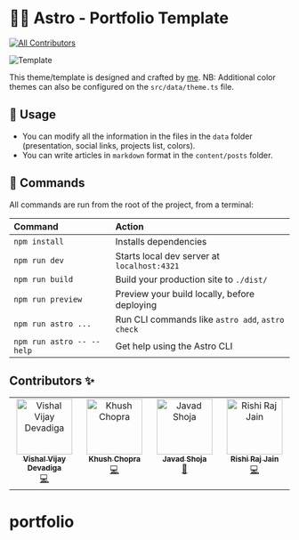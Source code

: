 # 👨‍🚀 Astro - Portfolio Template
<!-- ALL-CONTRIBUTORS-BADGE:START - Do not remove or modify this section -->
[![All Contributors](https://img.shields.io/badge/all_contributors-4-orange.svg?style=flat-square)](#contributors-)
<!-- ALL-CONTRIBUTORS-BADGE:END -->

![Template](https://github.com/MaeWolff/astro-portfolio-template/blob/main/public/opengraph-image.jpg)

This theme/template is designed and crafted by [me](https://www.maxencewolff.com).
NB: Additional color themes can also be configured on the `src/data/theme.ts` file.

## 🥷 Usage

- You can modify all the information in the files in the `data` folder (presentation, social links, projects list, colors).
- You can write articles in `markdown` format in the `content/posts` folder.

## 🧞 Commands

All commands are run from the root of the project, from a terminal:

| Command                   | Action                                           |
| :------------------------ | :----------------------------------------------- |
| `npm install`             | Installs dependencies                            |
| `npm run dev`             | Starts local dev server at `localhost:4321`      |
| `npm run build`           | Build your production site to `./dist/`          |
| `npm run preview`         | Preview your build locally, before deploying     |
| `npm run astro ...`       | Run CLI commands like `astro add`, `astro check` |
| `npm run astro -- --help` | Get help using the Astro CLI                     |

## Contributors ✨

<!-- ALL-CONTRIBUTORS-LIST:START - Do not remove or modify this section -->
<!-- prettier-ignore-start -->
<!-- markdownlint-disable -->
<table>
  <tbody>
    <tr>
      <td align="center" valign="top" width="14.28%"><a href="https://github.com/SterbenVD"><img src="https://avatars.githubusercontent.com/u/90999906?v=4?s=100" width="100px;" alt="Vishal Vijay Devadiga"/><br /><sub><b>Vishal Vijay Devadiga</b></sub></a><br /><a href="https://github.com/MaeWolff/astro-portfolio-template/commits?author=SterbenVD" title="Code">💻</a></td>
      <td align="center" valign="top" width="14.28%"><a href="https://github.com/khushChopra"><img src="https://avatars.githubusercontent.com/u/43996455?v=4?s=100" width="100px;" alt="Khush Chopra"/><br /><sub><b>Khush Chopra</b></sub></a><br /><a href="https://github.com/MaeWolff/astro-portfolio-template/commits?author=khushChopra" title="Code">💻</a></td>
      <td align="center" valign="top" width="14.28%"><a href="http://jbrave.ir"><img src="https://avatars.githubusercontent.com/u/57140027?v=4?s=100" width="100px;" alt="Javad Shoja"/><br /><sub><b>Javad Shoja</b></sub></a><br /><a href="#maintenance-javadshoja" title="Maintenance">🚧</a></td>
      <td align="center" valign="top" width="14.28%"><a href="http://rishi.app"><img src="https://avatars.githubusercontent.com/u/46300090?v=4?s=100" width="100px;" alt="Rishi Raj Jain"/><br /><sub><b>Rishi Raj Jain</b></sub></a><br /><a href="https://github.com/MaeWolff/astro-portfolio-template/commits?author=rishi-raj-jain" title="Code">💻</a></td>
    </tr>
  </tbody>
</table>

<!-- markdownlint-restore -->
<!-- prettier-ignore-end -->

<!-- ALL-CONTRIBUTORS-LIST:END -->
<!-- prettier-ignore-start -->
<!-- markdownlint-disable -->

<!-- markdownlint-restore -->
<!-- prettier-ignore-end -->

<!-- ALL-CONTRIBUTORS-LIST:END -->
# portfolio
